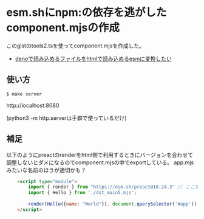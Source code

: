 # esm.shにnpm:の依存を逃がしたcomponent.mjsの作成

このgistのtools2.tsを使ってcomponent.mjsを作成した。

- [denoで読み込めるファイルをhtmlで読み込めるesmに変換したい](https://gist.github.com/podhmo/be654d37700e1c3c6590769540f38abc)

## 使い方

```console
$ make server
```

http://localhost:8080

(python3 -m http.serverは手癖で使っているだけ)

## 補足

以下のようにpreactのrenderをhtml側で利用するときにバージョンを合わせて調整しないとダメになるのでcomponent.mjsの中でexportしている。
app.mjsみたいな名前のほうが適切かも？

```html
    <script type="module">
        import { render } from "https://esm.sh/preact@10.24.3" // ここを揃える必要があるのが難しいかも？
        import { Hello } from './dst_main5.mjs';
    
        render(Hello({name: "World"}), document.querySelector('#app'));
    </script>
```
